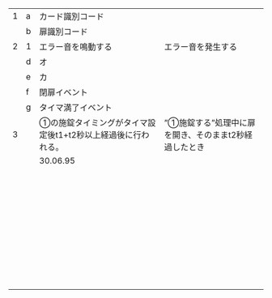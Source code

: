 |      |      |                                                              |                                                       |
| ---- | ---- | ------------------------------------------------------------ | ----------------------------------------------------- |
| 1    | a    | カード識別コード                                             |                                                       |
|      | b    | 扉識別コード                                                 |                                                       |
| 2    | 1    | エラー音を鳴動する                                           | エラー音を発生する                                    |
|      | d    | オ                                                           |                                                       |
|      | e    | カ                                                           |                                                       |
|      | f    | 閉扉イベント                                                 |                                                       |
|      | g    | タイマ満了イベント                                           |                                                       |
| 3    |      | ①の施錠タイミングがタイマ設定後t1+t2秒以上経過後に行われる。 | ”①施錠する”処理中に扉を開き、そのままt2秒経過したとき |
|      |      | 30.06.95                                                     |                                                       |
|      |      |                                                              |                                                       |
|      |      |                                                              |                                                       |
|      |      |                                                              |                                                       |
|      |      |                                                              |                                                       |
|      |      |                                                              |                                                       |
|      |      |                                                              |                                                       |
|      |      |                                                              |                                                       |
|      |      |                                                              |                                                       |
|      |      |                                                              |                                                       |
|      |      |                                                              |                                                       |
|      |      |                                                              |                                                       |
|      |      |                                                              |                                                       |
|      |      |                                                              |                                                       |
|      |      |                                                              |                                                       |
|      |      |                                                              |                                                       |
|      |      |                                                              |                                                       |
|      |      |                                                              |                                                       |
|      |      |                                                              |                                                       |
|      |      |                                                              |                                                       |
|      |      |                                                              |                                                       |
|      |      |                                                              |                                                       |
|      |      |                                                              |                                                       |
|      |      |                                                              |                                                       |
|      |      |                                                              |                                                       |
|      |      |                                                              |                                                       |
|      |      |                                                              |                                                       |
|      |      |                                                              |                                                       |
|      |      |                                                              |                                                       |
|      |      |                                                              |                                                       |
|      |      |                                                              |                                                       |
|      |      |                                                              |                                                       |
|      |      |                                                              |                                                       |
|      |      |                                                              |                                                       |
|      |      |                                                              |                                                       |
|      |      |                                                              |                                                       |
|      |      |                                                              |                                                       |
|      |      |                                                              |                                                       |
|      |      |                                                              |                                                       |
|      |      |                                                              |                                                       |
|      |      |                                                              |                                                       |

